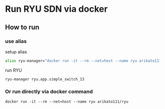 # Run RYU SDN via docker

## How to run

### use alias

setup alias

```bash
alias ryu-manager="docker run -it --rm --net=host --name ryu arikato111/ryu"
```

run RYU

```
ryu-manager ryu.app.simple_switch_13
```

### Or run directly via docker command

```
docker run -it --rm --net=host --name ryu arikato111/ryu
```